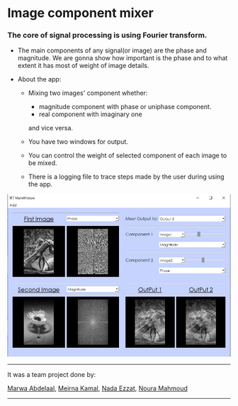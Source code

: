 # Image component mixer 

### The core of signal processing is using Fourier transform.

- The main components of any signal(or image) are the phase and magnitude. We are gonna show how important is the phase and to what extent it has most of weight of image details.  

- About the app:
  
  - Mixing two images' component whether: 
      * magnitude component with phase or uniphase component.
      * real component with imaginary one

    and vice versa.
  
  - You have two windows for output.
  - You can control the weight of selected component of each image to be mixed.
  - There is a logging file to trace steps made by the user during using the app.

![app](Imgs/app.jpeg)

***

It was a team project done by:

[Marwa Abdelaal](https://github.com/MarwaAbdelAal), 
[Meirna Kamal](https://github.com/Meirna-kamal), 
[Nada Ezzat](https://github.com/nadaezzat-99), 
[Noura Mahmoud](https://github.com/Noura-Mahmoud)

***
